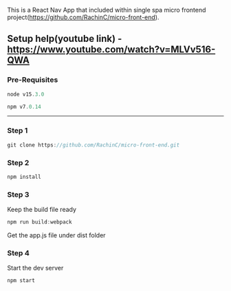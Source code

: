 This is a React Nav App that included within single spa micro frontend project(https://github.com/RachinC/micro-front-end). 

Setup help(youtube link) - https://www.youtube.com/watch?v=MLVv516-QWA
------------------------------

### Pre-Requisites
```js
node v15.3.0
```
```js
npm v7.0.14
```
------------------------------

### Step 1
```js
git clone https://github.com/RachinC/micro-front-end.git
```

### Step 2
```js
npm install
```

### Step 3
Keep the build file ready
```js
npm run build:webpack
```
Get the app.js file under dist folder

### Step 4
Start the dev server
```js
npm start
```
